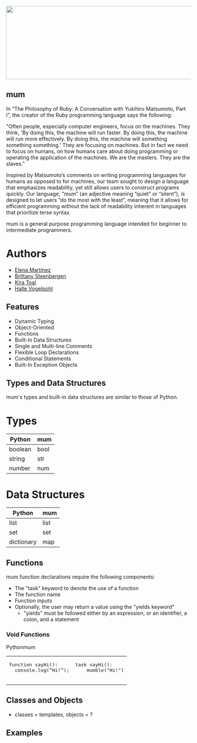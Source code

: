 <img src="https://raw.githubusercontent.com/bsteenbergen/mum/main/docs/mum_logo.PNG" width="600" height="200"/>

## mum

In “The Philosophy of Ruby: A Conversation with Yukihiro Matsumoto, Part I”, the creator of the Ruby programming language says the following: 

"Often people, especially computer engineers, focus on the machines. They think, 'By doing this, the machine will run faster. By doing this, the machine will run more effectively. By doing this, the machine will something something something.' They are focusing on machines. But in fact we need to focus on humans, on how humans care about doing programming or operating the application of the machines. We are the masters. They are the slaves." 

Inspired by Matsumoto’s comments on writing programming languages for humans as opposed to for machines, our team sought to design a language that emphasizes readability, yet still allows users to construct programs quickly. Our language, “mum” (an adjective meaning “quiet” or “silent”), is designed to let users “do the most with the least”, meaning that it allows for efficient programming without the lack of readability inherent in languages that prioritize terse syntax. 

mum is a general purpose programming language intended for beginner to intermediate programmers.

# Authors 
- [Elena Martinez](https://github.com/elenasmartinez)
- [Brittany Steenbergen](https://github.com/bsteenbergen)
- [Kira Toal](https://github.com/kirakira0)
- [Halle Vogelpohl](https://github.com/hallegv)

## Features

- Dynamic Typing 
- Object-Oriented
- Functions 
- Built-In Data Structures 
- Single and Multi-line Comments 
- Flexible Loop Declarations 
- Conditional Statements 
- Built-In Exception Objects

## Types and Data Structures 

mum's types and built-in data structures are similar to those of Python.

# Types 

| Python      | mum               |
| ----------- | ----------------- |
| boolean     | bool              |
| string      | str               |
| number      | num               |

# Data Structures 

| Python      | mum               |
| ----------- | ----------------- |
| list        | list              |
| set         | set               |
| dictionary  | map               |


## Functions 

mum function declarations require the following components: 

- The "task" keyword to denote the use of a function 
- The function name 
- Function inputs 
- Optionally, the user may return a value using the "yields keyword" 
  - "yields" must be followed either by an expression, or an identifier, a colon, and a statement

### Void Functions

<table>
  <tr>Python</tr><tr>mum</tr>
  <tr>
    <td>
      <pre style="margin-left: 0; width:100%">
function sayHi():
  console.log(“Hi!”);
    </td>
    <td>
      <pre style="margin-left: 0; width:100%">
task sayHi():
	mumble("Hi!")
    </td>
  </tr>
</table>


## Classes and Objects 

- classes = templates, objects = ?


## Examples
